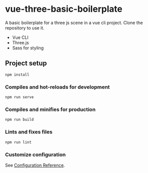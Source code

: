 # vue-three-basic-boilerplate
A basic boilerplate for a three js scene in a vue cli project.
Clone the repository to use it.

* Vue CLI 
* Three.js
* Sass for styling

## Project setup
```
npm install
```

### Compiles and hot-reloads for development
```
npm run serve
```

### Compiles and minifies for production
```
npm run build
```

### Lints and fixes files
```
npm run lint
```

### Customize configuration
See [Configuration Reference](https://cli.vuejs.org/config/).
